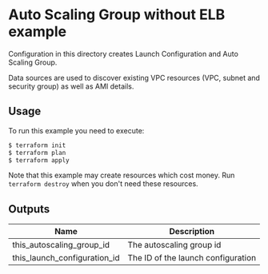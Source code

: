 # Auto Scaling Group without ELB example

Configuration in this directory creates Launch Configuration and Auto Scaling Group.

Data sources are used to discover existing VPC resources (VPC, subnet and security group) as well as AMI details.

## Usage

To run this example you need to execute:

```bash
$ terraform init
$ terraform plan
$ terraform apply
```

Note that this example may create resources which cost money. Run `terraform destroy` when you don't need these resources.

<!-- BEGINNING OF PRE-COMMIT-TERRAFORM DOCS HOOK -->
## Outputs

| Name | Description |
|------|-------------|
| this\_autoscaling\_group\_id | The autoscaling group id |
| this\_launch\_configuration\_id | The ID of the launch configuration |

<!-- END OF PRE-COMMIT-TERRAFORM DOCS HOOK -->
